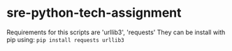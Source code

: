 # sre-python-tech-assignment
Requirements for this scripts are 'urllib3', 'requests'
They can be install with pip using:
`pip install requests urllib3`
